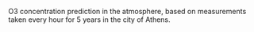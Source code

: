 O3 concentration prediction in the atmosphere, based on measurements taken every hour for 5 years in the city of Athens.
